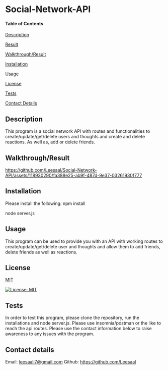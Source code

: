 # Social-Network-API

#### Table of Contents 
[Description](#description)

[Result](#result)

[Walkthrough/Result](#walkthrough/result)

[Installation](#installation)

[Usage](#usage)

[License](#license)

[Tests](#tests)

[Contact Details](#contact-details)

## Description

This program is a social network API with routes and functionalities to create/update/get/delete users and thoughts and create and delete reactions.  As well as, add or delete friends.

## Walkthrough/Result

https://github.com/Leesaal/Social-Network-API/assets/118930290/fa388e25-ab9f-487d-9e37-03261930f777

## Installation

Please install the following:
npm install

node server.js

## Usage

This program can be used to provide you with an API with working routes to create/update/get/delete user and thoughts and allow them to add friends, delete friends as well as reactions.

## License

[MIT](https://choosealicense.com/licenses/mit/)

[![License: MIT](https://img.shields.io/badge/License-MIT-yellow.svg)](https://opensource.org/licenses/MIT)

## Tests

In order to test this program, please clone the repository, run the installations and node server.js.  Please use insomnia/postman or the like to reach the api routes.  Please use the contact information below to raise awareness to any issues with the program.

## Contact details

Email: leesaali7@gmail.com
Github: https://github.com/Leesaal
